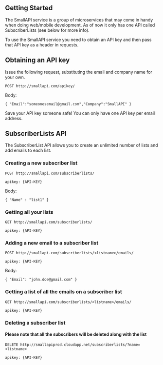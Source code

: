 ﻿## Getting Started
The SmallAPI service is a group of microservices that may come in handy when doing web/mobile development.
As of now it only has one API called SubscriberLists (see below for more info).

To use the SmallAPI service you need to obtain an API key and then pass that API key as a header in requests.


## Obtaining an API key

Issue the following request, substituting the email and company name for your own.

```httprequest
POST http://smallapi.com/apikey/
```

Body:
```
{ "Email":"someonesemail@gmail.com","Company":"SmallAPI" }
```

Save your API key someone safe!
You can only have one API key per email address.


## SubscriberLists API

The SubscriberList API allows you to create an unlimited number of lists and add emails to each list.

### Creating a new subscriber list

```httprequest
POST http://smallapi.com/subscriberlists/
```

```header
apikey: {API-KEY}
```

Body:
```
{ "Name" : "list1" }
```


### Getting all your lists 

```httprequest
GET http://smallapi.com/subscriberlists/
```

```header
apikey: {API-KEY}
```

### Adding a new email to a subscriber list

```httprequest
POST http://smallapi.com/subscriberlists/<listname>/emails/
```

```header
apikey: {API-KEY}
```

Body:
```
{ "Email": "john.doe@gmail.com" }
```

### Getting a list of all the emails on a subscriber list

```httprequest
GET http://smallapi.com/subscriberlists/<listname>/emails/
```

```header
apikey: {API-KEY}
```

### Deleting a subscriber list

#### Please note that all the subscribers will be deleted along with the list

```httprequest
DELETE http://smallapiprod.cloudapp.net/subscriberlists/?name=<listname>
```

```header
apikey: {API-KEY}
```
